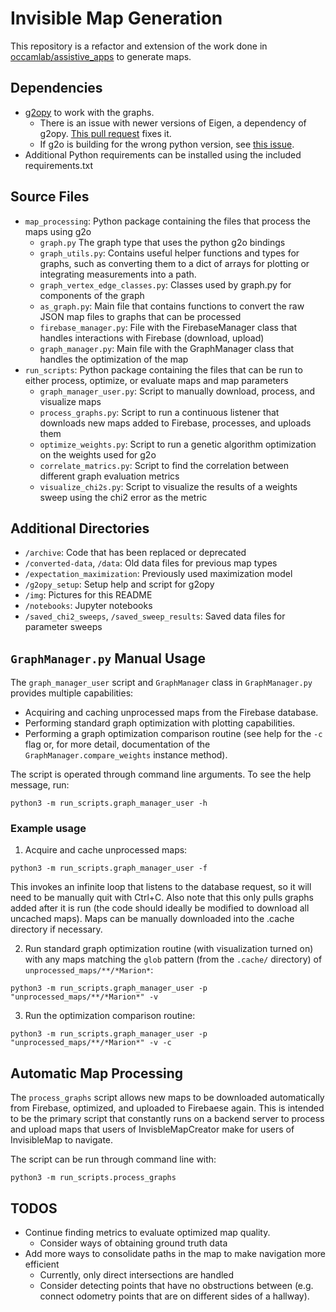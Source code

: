 # Invisible Map Generation

This repository is a refactor and extension of the work done in [occamlab/assistive_apps](https://github.com/occamLab/assistive_apps/tree/summer2018) to generate maps.

## Dependencies
- [g2opy](https://github.com/uoip/g2opy) to work with the graphs.
  - There is an issue with newer versions of Eigen, a dependency of g2opy.
    [This pull request](https://github.com/uoip/g2opy/pull/16) fixes it.
  - If g2o is building for the wrong python version, see [this issue](https://github.com/uoip/g2opy/issues/9).
- Additional Python requirements can be installed using the included requirements.txt

## Source Files
- `map_processing`: Python package containing the files that process the maps using g2o
  - `graph.py` The graph type that uses the python g2o bindings
  - `graph_utils.py`: Contains useful helper functions and types for graphs, such as converting them to a dict of arrays for plotting or integrating measurements into a path.
  - `graph_vertex_edge_classes.py`: Classes used by graph.py for components of the graph
  - `as_graph.py`: Main file that contains functions to convert the raw JSON map files to graphs that can be processed
  - `firebase_manager.py`: File with the FirebaseManager class that handles interactions with Firebase (download, upload)
  - `graph_manager.py`: Main file with the GraphManager class that handles the optimization of the map
- `run_scripts`: Python package containing the files that can be run to either process, optimize, or evaluate maps and map parameters
  - `graph_manager_user.py`: Script to manually download, process, and visualize maps
  - `process_graphs.py`: Script to run a continuous listener that downloads new maps added to Firebase, processes, and uploads them
  - `optimize_weights.py`: Script to run a genetic algorithm optimization on the weights used for g2o
  - `correlate_matrics.py`: Script to find the correlation between different graph evaluation metrics
  - `visualize_chi2s.py`: Script to visualize the results of a weights sweep using the chi2 error as the metric

## Additional Directories
- `/archive`: Code that has been replaced or deprecated
- `/converted-data`, `/data`: Old data files for previous map types
- `/expectation_maximization`: Previously used maximization model
- `/g2opy_setup`: Setup help and script for g2opy
- `/img`: Pictures for this README
- `/notebooks`: Jupyter notebooks
- `/saved_chi2_sweeps`, `/saved_sweep_results`: Saved data files for parameter sweeps

## `GraphManager.py` Manual Usage

The `graph_manager_user` script and `GraphManager` class in `GraphManager.py` provides multiple capabilities:

- Acquiring and caching unprocessed maps from the Firebase database.
- Performing standard graph optimization with plotting capabilities.
- Performing a graph optimization comparison routine (see help for the `-c` flag or, for more detail, documentation 
  of the `GraphManager.compare_weights` instance method).

The script is operated through command line arguments. To see the help message, run:

```
python3 -m run_scripts.graph_manager_user -h
```

### Example usage

1. Acquire and cache unprocessed maps:

```
python3 -m run_scripts.graph_manager_user -f
```

This invokes an infinite loop that listens to the database request, so it will need to be manually quit with Ctrl+C.
Also note that this only pulls graphs added after it is run (the code should ideally be modified to download all uncached maps).
Maps can be manually downloaded into the .cache directory if necessary.

2. Run standard graph optimization routine (with visualization turned on) with any maps matching the `glob` pattern (from the `.cache/` directory) of `unprocessed_maps/**/*Marion*`: 

```
python3 -m run_scripts.graph_manager_user -p "unprocessed_maps/**/*Marion*" -v
```

3. Run the optimization comparison routine:

```
python3 -m run_scripts.graph_manager_user -p "unprocessed_maps/**/*Marion*" -v -c
```

## Automatic Map Processing
The `process_graphs` script allows new maps to be downloaded automatically from Firebase, optimized, and uploaded to Firebaese again.
This is intended  to be the primary script that constantly runs on a backend server to process and upload maps that users of
InvisbleMapCreator make for users of InvisibleMap to navigate.

The script can be run through command line with:
```
python3 -m run_scripts.process_graphs
```

## TODOS
- Continue finding metrics to evaluate optimized map quality.
  - Consider ways of obtaining ground truth data
- Add more ways to consolidate paths in the map to make navigation more efficient
  - Currently, only direct intersections are handled
  - Consider detecting points that have no obstructions between (e.g. connect odometry points that are on different sides of a hallway).
